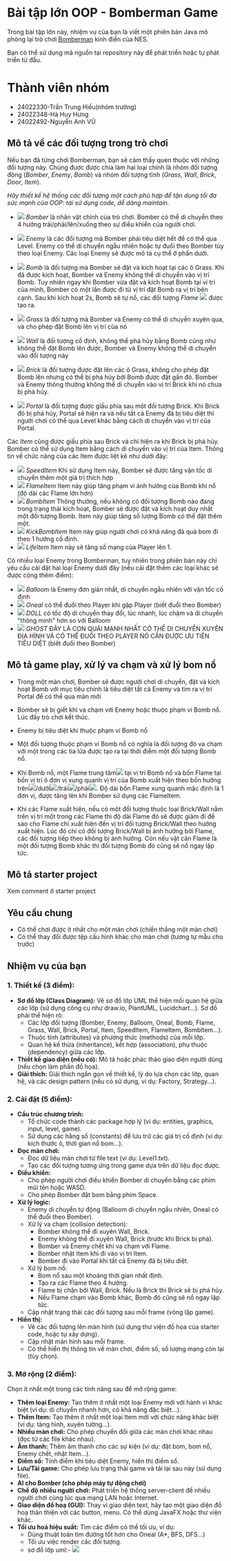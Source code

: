 # Bài tập lớn OOP - Bomberman Game

Trong bài tập lớn này, nhiệm vụ của bạn là viết một phiên bản Java mô phỏng lại trò chơi [Bomberman](https://www.youtube.com/watch?v=mKIOVwqgSXM) kinh điển của NES.



Bạn có thể sử dụng mã nguồn tại repository này để phát triển hoặc tự phát triển từ đầu.
# Thành viên nhóm
- 24022330-Trần Trung Hiếu(nhóm trường)
- 24022348-Hà Huy Hưng
- 24022492-Nguyễn Anh VŨ
## Mô tả về các đối tượng trong trò chơi
Nếu bạn đã từng chơi Bomberman, bạn sẽ cảm thấy quen thuộc với những đối tượng này. Chúng được được chia làm hai loại chính là nhóm đối tượng động (*Bomber*, *Enemy*, *Bomb*) và nhóm đối tượng tĩnh (*Grass*, *Wall*, *Brick*, *Door*, *Item*).

*Hãy thiết kế hệ thống các đối tượng một cách phù hợp để tận dụng tối đa sức mạnh của OOP: tái sử dụng code, dễ dàng maintain.*

- ![](res/anhmini/PLAYER.png) *Bomber* là nhân vật chính của trò chơi. Bomber có thể di chuyển theo 4 hướng trái/phải/lên/xuống theo sự điều khiển của người chơi. 
- ![](res/anhmini/balloom_left1.png) *Enemy* là các đối tượng mà Bomber phải tiêu diệt hết để có thể qua Level. Enemy có thể di chuyển ngẫu nhiên hoặc tự đuổi theo Bomber tùy theo loại Enemy. Các loại Enemy sẽ được mô tả cụ thể ở phần dưới.
- ![](res/anhmini/bomb.png) *Bomb* là đối tượng mà Bomber sẽ đặt và kích hoạt tại các ô Grass. Khi đã được kích hoạt, Bomber và Enemy không thể di chuyển vào vị trí Bomb. Tuy nhiên ngay khi Bomber vừa đặt và kích hoạt Bomb tại ví trí của mình, Bomber có một lần được đi từ vị trí đặt Bomb ra vị trí bên cạnh. Sau khi kích hoạt 2s, Bomb sẽ tự nổ, các đối tượng *Flame* ![](res/anhmini/explosion_horizontal.png) được tạo ra.


- ![](res/anhmini/CO.png) *Grass* là đối tượng mà Bomber và Enemy có thể di chuyển xuyên qua, và cho phép đặt Bomb lên vị trí của nó
- ![](res/anhmini/tuong.png) *Wall* là đối tượng cố định, không thể phá hủy bằng Bomb cũng như không thể đặt Bomb lên được, Bomber và Enemy không thể di chuyển vào đối tượng này
- ![](res/anhmini/brick.png) *Brick* là đối tượng được đặt lên các ô Grass, không cho phép đặt Bomb lên nhưng có thể bị phá hủy bởi Bomb được đặt gần đó. Bomber và Enemy thông thường không thể di chuyển vào vị trí Brick khi nó chưa bị phá hủy.


- ![](res/anhmini/Portal.png) *Portal* là đối tượng được giấu phía sau một đối tượng Brick. Khi Brick đó bị phá hủy, Portal sẽ hiện ra và nếu tất cả Enemy đã bị tiêu diệt thì người chơi có thể qua Level khác bằng cách di chuyển vào vị trí của Portal.

Các *Item* cũng được giấu phía sau Brick và chỉ hiện ra khi Brick bị phá hủy. Bomber có thể sử dụng Item bằng cách di chuyển vào vị trí của Item. Thông tin về chức năng của các Item được liệt kê như dưới đây:
- ![](res/anhmini/powerup_speed.png) *SpeedItem* Khi sử dụng Item này, Bomber sẽ được tăng vận tốc di chuyển thêm một giá trị thích hợp
- ![](res/anhmini/powerup_flames.png) *FlameItem* Item này giúp tăng phạm vi ảnh hưởng của Bomb khi nổ (độ dài các Flame lớn hơn)
- ![](res/anhmini/powerup_bombs.png) *BombItem* Thông thường, nếu không có đối tượng Bomb nào đang trong trạng thái kích hoạt, Bomber sẽ được đặt và kích hoạt duy nhất một đối tượng Bomb. Item này giúp tăng số lượng Bomb có thể đặt thêm một.
- ![](res/anhmini/kickbombitem.png) *KickBombItem* Item này giúp người chơi có khả năng đá quả bom đi theo 1 hướng cố định.
- ![](res/anhmini/lifeitem.png) *LifeItem* Item này sẽ tăng số mạng của Player lên 1.

Có nhiều loại Enemy trong Bomberman, tuy nhiên trong phiên bản này chỉ yêu cầu cài đặt hai loại Enemy dưới đây (nếu cài đặt thêm các loại khác sẽ được cộng thêm điểm):
- ![](res/anhmini/balloom_left1.png) *Balloom* là Enemy đơn giản nhất, di chuyển ngẫu nhiên với vận tốc cố định
- ![](res/anhmini/oneal_left1.png) *Oneal* có thể đuổi theo Player khi gặp Player (biết đuổi theo Bomber)
- ![](res/anhmini/Doll.png) *DOLL* có tốc độ di chuyển thay đổi, lúc nhanh, lúc chậm và di chuyển "thông minh" hơn so với Balloom 
- ![](res/anhmini/GHOST.png) *GHOST* ĐÂY LÀ CON QUÁI MẠNH NHẤT CÓ THỂ DI CHUYỂN XUYÊN ĐỊA HÌNH VÀ CÓ THỂ ĐUỔI THEO PLAYER NÓ CẦN ĐƯỢC ƯU TIÊN TIÊU DIỆT (biết đuổi theo Bomber)

## Mô tả game play, xử lý va chạm và xử lý bom nổ
- Trong một màn chơi, Bomber sẽ được người chơi di chuyển, đặt và kích hoạt Bomb với mục tiêu chính là tiêu diệt tất cả Enemy và tìm ra vị trí Portal để có thể qua màn mới
- Bomber sẽ bị giết khi va chạm với Enemy hoặc thuộc phạm vi Bomb nổ. Lúc đấy trò chơi kết thúc.
- Enemy bị tiêu diệt khi thuộc phạm vi Bomb nổ
- Một đối tượng thuộc phạm vi Bomb nổ có nghĩa là đối tượng đó va chạm với một trong các tia lửa được tạo ra tại thời điểm một đối tượng Bomb nổ.

- Khi Bomb nổ, một Flame trung tâm![](res/anhmini/bomb_exploded.png) tại vị trí Bomb nổ và bốn Flame tại bốn vị trí ô đơn vị xung quanh vị trí của Bomb xuất hiện theo bốn hướng trên![](res/anhmini/explosion_vertical.png)/dưới![](res/anhmini/explosion_vertical.png)/trái![](res/anhmini/explosion_horizontal.png)/phải![](res/anhmini/explosion_horizontal.png). Độ dài bốn Flame xung quanh mặc định là 1 đơn vị, được tăng lên khi Bomber sử dụng các FlameItem.
- Khi các Flame xuất hiện, nếu có một đối tượng thuộc loại Brick/Wall nằm trên vị trí một trong các Flame thì độ dài Flame đó sẽ được giảm đi để sao cho Flame chỉ xuất hiện đến vị trí đối tượng Brick/Wall theo hướng xuất hiện. Lúc đó chỉ có đối tượng Brick/Wall bị ảnh hưởng bởi Flame, các đối tượng tiếp theo không bị ảnh hưởng. Còn nếu vật cản Flame là một đối tượng Bomb khác thì đối tượng Bomb đó cũng sẽ nổ ngay lập tức.

## Mô tả starter project
Xem comment ở starter project

## Yêu cầu chung
- Có thể chơi được ít nhất cho một màn chơi (chiến thắng một màn chơi)
- Có thể thay đổi được tệp cấu hình khác cho màn chơi (tương tự mẫu cho trước)

## Nhiệm vụ của bạn

### 1. Thiết kế (3 điểm):
*   **Sơ đồ lớp (Class Diagram):** Vẽ sơ đồ lớp UML thể hiện mối quan hệ giữa các lớp (sử dụng công cụ như draw.io, PlantUML, Lucidchart...). Sơ đồ phải thể hiện rõ:
    *   Các lớp đối tượng (Bomber, Enemy, Balloom, Oneal, Bomb, Flame, Grass, Wall, Brick, Portal, Item, SpeedItem, FlameItem, BombItem...).
    *   Thuộc tính (attributes) và phương thức (methods) của mỗi lớp.
    *   Quan hệ kế thừa (inheritance), kết hợp (association), phụ thuộc (dependency) giữa các lớp.
*   **Thiết kế giao diện (nếu có):** Mô tả hoặc phác thảo giao diện người dùng (nếu chọn làm phần đồ họa).
*   **Giải thích:** Giải thích ngắn gọn về thiết kế, lý do lựa chọn các lớp, quan hệ, và các design pattern (nếu có sử dụng, ví dụ: Factory, Strategy...).

### 2. Cài đặt (5 điểm):
*   **Cấu trúc chương trình:**
    *   Tổ chức code thành các package hợp lý (ví dụ: entities, graphics, input, level, game).
    *   Sử dụng các hằng số (constants) để lưu trữ các giá trị cố định (ví dụ: kích thước ô, thời gian nổ bom...).
*   **Đọc màn chơi:**
    *   Đọc dữ liệu màn chơi từ file text (ví dụ: Level1.txt).
    *   Tạo các đối tượng tương ứng trong game dựa trên dữ liệu đọc được.
*   **Điều khiển:**
    *   Cho phép người chơi điều khiển Bomber di chuyển bằng các phím mũi tên hoặc WASD.
    *   Cho phép Bomber đặt bom bằng phím Space.
*   **Xử lý logic:**
    *   Enemy di chuyển tự động (Balloom di chuyển ngẫu nhiên, Oneal có thể đuổi theo Bomber).
    *   Xử lý va chạm (collision detection):
        *   Bomber không thể đi xuyên Wall, Brick.
        *   Enemy không thể đi xuyên Wall, Brick (trước khi Brick bị phá).
        *   Bomber và Enemy chết khi va chạm với Flame.
        *   Bomber nhặt Item khi đi vào vị trí Item.
        *   Bomber đi vào Portal khi tất cả Enemy đã bị tiêu diệt.
    *   Xử lý bom nổ:
        *   Bom nổ sau một khoảng thời gian nhất định.
        *   Tạo ra các Flame theo 4 hướng.
        *   Flame bị chặn bởi Wall, Brick. Nếu là Brick thì Brick sẽ bị phá hủy.
        *   Nếu Flame chạm vào Bomb khác, Bomb đó cũng sẽ nổ ngay lập tức.
    *   Cập nhật trạng thái các đối tượng sau mỗi frame (vòng lặp game).
*   **Hiển thị:**
    *   Vẽ các đối tượng lên màn hình (sử dụng thư viện đồ họa của starter code, hoặc tự xây dựng).
    *   Cập nhật màn hình sau mỗi frame.
    *   Có thể hiển thị thông tin về màn chơi, điểm số, số lượng mạng còn lại (tùy chọn).
### 3. Mở rộng (2 điểm):
Chọn ít nhất một trong các tính năng sau để mở rộng game:
*   **Thêm loại Enemy:** Tạo thêm ít nhất một loại Enemy mới với hành vi khác biệt (ví dụ: di chuyển nhanh hơn, có khả năng đặc biệt...).
*   **Thêm Item:** Tạo thêm ít nhất một loại Item mới với chức năng khác biệt (ví dụ: tàng hình, xuyên tường...).
*   **Nhiều màn chơi:** Cho phép chuyển đổi giữa các màn chơi khác nhau (đọc từ các file khác nhau).
*   **Âm thanh:** Thêm âm thanh cho các sự kiện (ví dụ: đặt bom, bom nổ, Enemy chết, nhặt Item...).
*   **Điểm số:** Tính điểm khi tiêu diệt Enemy, hiển thị điểm số.
*   **Lưu/Tải game:** Cho phép lưu trạng thái game và tải lại sau này (sử dụng file).
*   **AI cho Bomber (cho phép máy tự động chơi)**
*   **Chế độ nhiều người chơi:** Phát triển hệ thống server-client để nhiều người chơi cùng lúc qua mạng LAN hoặc Internet.
*   **Giao diện đồ hoạ (GUI):** Thay vì giao diện text, hãy tạo một giao diện đồ hoạ thân thiện với các button, menu. Có thể dùng JavaFX hoặc thư viện khác.
*   **Tối ưu hoá hiệu suất:** Tìm các điểm có thể tối ưu, ví dụ:
    *   Dùng thuật toán tìm đường tốt hơn cho Oneal (A\*, BFS, DFS...)
    *   Tối ưu việc render các đối tượng.
    *   sơ đồ lớp uml:- ![](res/anhmini/uml.png)  

